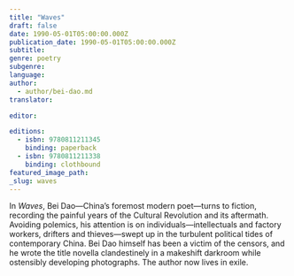 ```yaml
---
title: "Waves"
draft: false
date: 1990-05-01T05:00:00.000Z
publication_date: 1990-05-01T05:00:00.000Z
subtitle:
genre: poetry
subgenre:
language:
author:
  - author/bei-dao.md
translator:

editor:

editions:
  - isbn: 9780811211345
    binding: paperback
  - isbn: 9780811211338
    binding: clothbound
featured_image_path:
_slug: waves
---
```


In _Waves_, Bei Dao—China’s foremost modern poet—turns to fiction, recording the painful years of the Cultural Revolution and its aftermath. Avoiding polemics, his attention is on individuals—intellectuals and factory workers, drifters and thieves—swept up in the turbulent political tides of contemporary China. Bei Dao himself has been a victim of the censors, and he wrote the title novella clandestinely in a makeshift darkroom while ostensibly developing photographs. The author now lives in exile.

